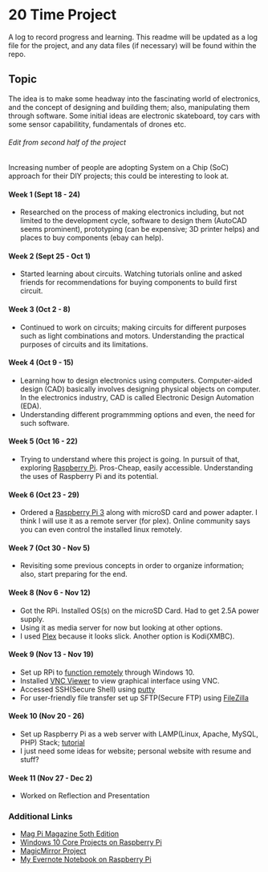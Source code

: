 # 20 Time Project 
A log to record progress and learning. This readme will be updated as a log file for the project, and any data files (if necessary) will be found within the repo. 

## Topic
The idea is to make some headway into the fascinating world of electronics, and the concept of designing and building them; also, manipulating them through software. Some initial ideas are electronic skateboard, toy cars with some sensor capabilitity, fundamentals of drones etc. 

###### Edit from second half of the project
Increasing number of people are adopting System on a Chip (SoC) approach for their DIY projects; this could be interesting to look at.

#### Week 1 (Sept 18 - 24)
* Researched on the process of making electronics including, but not limited to the development cycle, software to design them (AutoCAD seems prominent), prototyping (can be expensive; 3D printer helps) and places to buy components (ebay can help).

#### Week 2 (Sept 25 - Oct 1)
* Started learning about circuits. Watching tutorials online and asked friends for recommendations for buying components to build first circuit.

#### Week 3 (Oct 2 - 8)
* Continued to work on circuits; making circuits for different purposes such as light combinations and motors. Understanding the practical purposes of circuits and its limitations. 

#### Week 4 (Oct 9 - 15)
* Learning how to design electronics using computers. Computer-aided design (CAD) basically involves designing physical objects on computer. In the electronics industry, CAD is called Electronic Design Automation (EDA).
* Understanding different programmming options and even, the need for such software.  

#### Week 5 (Oct 16 - 22)
* Trying to understand where this project is going. In pursuit of that, exploring [Raspberry Pi](https://www.raspberrypi.org/). Pros-Cheap, easily accessible. Understanding the uses of Raspberry Pi and its potential.

#### Week 6 (Oct 23 - 29)
* Ordered a [Raspberry Pi 3](https://www.amazon.ca/CanaKit-Raspberry-Micro-Supply-Listed/dp/B01E4HDIO4/ref=sr_1_4?s=pc&ie=UTF8&qid=1479316771&sr=1-4&keywords=raspberry+pi+3) along with microSD card and power adapter. I think I will use it as a remote server (for plex). Online community says you can even control the installed linux remotely. 

#### Week 7 (Oct 30 - Nov 5)
* Revisiting some previous concepts in order to organize information; also, start preparing for the end.

#### Week 8 (Nov 6 - Nov 12)
* Got the RPi. Installed OS(s) on the microSD Card. Had to get 2.5A power supply. 
* Using it as media server for now but looking at other options. 
* I used [Plex](https://pimylifeup.com/raspberry-pi-plex-server/) because it looks slick. Another option is Kodi(XMBC). 

#### Week 9 (Nov 13 - Nov 19)
* Set up RPi to [function remotely](https://www.raspberrypi.org/documentation/remote-access/) through Windows 10. 
* Installed [VNC Viewer](https://www.realvnc.com/download/viewer/) to view graphical interface using VNC.
* Accessed SSH(Secure Shell) using [putty](http://www.chiark.greenend.org.uk/~sgtatham/putty/download.html)
* For user-friendly file transfer set up SFTP(Secure FTP) using [FileZilla](https://filezilla-project.org/)

#### Week 10 (Nov 20 - 26)
* Set up Raspberry Pi as a web server with LAMP(Linux, Apache, MySQL, PHP) Stack; [tutorial](https://www.raspberrypi.org/learning/lamp-web-server-with-wordpress/)
* I just need some ideas for website; personal website with resume and stuff? 

#### Week 11 (Nov 27 - Dec 2)
* Worked on Reflection and Presentation


### Additional Links
* [Mag Pi Magazine 5oth Edition](https://www.raspberrypi.org/magpi/issues/50/)
* [Windows 10 Core Projects on Raspberry Pi](https://microsoft.hackster.io/en-US)
* [MagicMirror Project](https://magicmirror.builders/)
* [My Evernote Notebook on Raspberry Pi](https://www.evernote.com/pub/845031/raspberrypi)
